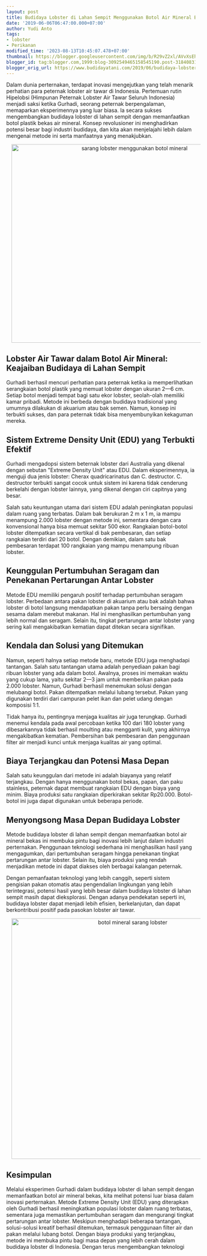 ```yaml
---
layout: post
title: Budidaya Lobster di Lahan Sempit Menggunakan Botol Air Mineral Bekas
date: '2019-06-06T06:47:00.000+07:00'
author: Yudi Anto
tags:
- lobster
- Perikanan
modified_time: '2023-08-13T10:45:07.478+07:00'
thumbnail: https://blogger.googleusercontent.com/img/b/R29vZ2xl/AVvXsEheUThVpLM8aN44OZjM-FlX08De-O6GhE39qR0ejEc_951cF6jdMOuxzF5TOK5iZPaeuFKIWae8f-55QsX5OaVAyvxlDJSL_JYyH0TYbiGif9mB6IlmxPRGOgGV_O-XkIyJ9RIxgcsvvkN6Ne2A3xkgtqx5GBHNZnuGioB0ZYsA2mXAM7qWIVL9LXLxooAQ/s72-w640-c-h528/lobster.jpg
blogger_id: tag:blogger.com,1999:blog-3092549465158545190.post-3184083146666328902
blogger_orig_url: https://www.budidayatani.com/2019/06/budidaya-lobster-di-lahan-sempit-dengan.html
---
```


<p>Dalam dunia perternakan, terdapat inovasi mengejutkan yang telah menarik perhatian para peternak lobster air tawar di Indonesia. Pertemuan rutin Hipelobsi (Himpunan Peternak Lobster Air Tawar Seluruh Indonesia) menjadi saksi ketika Gurhadi, seorang peternak berpengalaman, memaparkan eksperimennya yang luar biasa. Ia secara sukses mengembangkan budidaya lobster di lahan sempit dengan memanfaatkan botol plastik bekas air mineral. Konsep revolusioner ini menghadirkan potensi besar bagi industri budidaya, dan kita akan menjelajahi lebih dalam mengenai metode ini serta manfaatnya yang menakjubkan.</p><div class="separator" style="clear: both; text-align: center;"><a href="https://blogger.googleusercontent.com/img/b/R29vZ2xl/AVvXsEheUThVpLM8aN44OZjM-FlX08De-O6GhE39qR0ejEc_951cF6jdMOuxzF5TOK5iZPaeuFKIWae8f-55QsX5OaVAyvxlDJSL_JYyH0TYbiGif9mB6IlmxPRGOgGV_O-XkIyJ9RIxgcsvvkN6Ne2A3xkgtqx5GBHNZnuGioB0ZYsA2mXAM7qWIVL9LXLxooAQ/s1455/lobster.jpg" imageanchor="1" style="margin-left: 1em; margin-right: 1em;"><img alt="sarang lobster menggunakan botol mineral" border="0" data-original-height="1200" data-original-width="1455" height="528" src="https://blogger.googleusercontent.com/img/b/R29vZ2xl/AVvXsEheUThVpLM8aN44OZjM-FlX08De-O6GhE39qR0ejEc_951cF6jdMOuxzF5TOK5iZPaeuFKIWae8f-55QsX5OaVAyvxlDJSL_JYyH0TYbiGif9mB6IlmxPRGOgGV_O-XkIyJ9RIxgcsvvkN6Ne2A3xkgtqx5GBHNZnuGioB0ZYsA2mXAM7qWIVL9LXLxooAQ/w640-h528/lobster.jpg" width="640" /></a></div><h2>Lobster Air Tawar dalam Botol Air Mineral: Keajaiban Budidaya di Lahan Sempit</h2><p>Gurhadi berhasil mencuri perhatian para peternak ketika ia memperlihatkan serangkaian botol plastik yang memuat lobster dengan ukuran 2—6 cm. Setiap botol menjadi tempat bagi satu ekor lobster, seolah-olah memiliki kamar pribadi. Metode ini berbeda dengan budidaya tradisional yang umumnya dilakukan di akuarium atau bak semen. Namun, konsep ini terbukti sukses, dan para peternak tidak bisa menyembunyikan kekaguman mereka.</p><h2>Sistem Extreme Density Unit (EDU) yang Terbukti Efektif</h2><p>Gurhadi mengadopsi sistem beternak lobster dari Australia yang dikenal dengan sebutan "Extreme Density Unit" atau EDU. Dalam eksperimennya, ia menguji dua jenis lobster: Cherax quadricarinatus dan C. destructor. C. destructor terbukti sangat cocok untuk sistem ini karena tidak cenderung berkelahi dengan lobster lainnya, yang dikenal dengan ciri capitnya yang besar.</p><p>Salah satu keuntungan utama dari sistem EDU adalah peningkatan populasi dalam ruang yang terbatas. Dalam bak berukuran 2 m x 1 m, ia mampu menampung 2.000 lobster dengan metode ini, sementara dengan cara konvensional hanya bisa memuat sekitar 500 ekor. Rangkaian botol-botol lobster ditempatkan secara vertikal di bak pembesaran, dan setiap rangkaian terdiri dari 20 botol. Dengan demikian, dalam satu bak pembesaran terdapat 100 rangkaian yang mampu menampung ribuan lobster.</p><h2>Keunggulan Pertumbuhan Seragam dan Penekanan Pertarungan Antar Lobster</h2><p>Metode EDU memiliki pengaruh positif terhadap pertumbuhan seragam lobster. Perbedaan antara pakan lobster di akuarium atau bak adalah bahwa lobster di botol langsung mendapatkan pakan tanpa perlu bersaing dengan sesama dalam merebut makanan. Hal ini menghasilkan pertumbuhan yang lebih normal dan seragam. Selain itu, tingkat pertarungan antar lobster yang sering kali mengakibatkan kematian dapat ditekan secara signifikan.</p><h2>Kendala dan Solusi yang Ditemukan</h2><p>Namun, seperti halnya setiap metode baru, metode EDU juga menghadapi tantangan. Salah satu tantangan utama adalah penyediaan pakan bagi ribuan lobster yang ada dalam botol. Awalnya, proses ini memakan waktu yang cukup lama, yaitu sekitar 2—3 jam untuk memberikan pakan pada 2.000 lobster. Namun, Gurhadi berhasil menemukan solusi dengan melubangi botol. Pakan ditempatkan melalui lubang tersebut. Pakan yang digunakan terdiri dari campuran pelet ikan dan pelet udang dengan komposisi 1:1.</p><p>Tidak hanya itu, pentingnya menjaga kualitas air juga terungkap. Gurhadi menemui kendala pada awal percobaan ketika 100 dari 180 lobster yang dibesarkannya tidak berhasil moulting atau mengganti kulit, yang akhirnya mengakibatkan kematian. Pembersihan bak pembesaran dan penggunaan filter air menjadi kunci untuk menjaga kualitas air yang optimal.</p><h2>Biaya Terjangkau dan Potensi Masa Depan</h2><p>Salah satu keunggulan dari metode ini adalah biayanya yang relatif terjangkau. Dengan hanya menggunakan botol bekas, papan, dan paku stainless, peternak dapat membuat rangkaian EDU dengan biaya yang minim. Biaya produksi satu rangkaian diperkirakan sekitar Rp20.000. Botol-botol ini juga dapat digunakan untuk beberapa periode.</p><h2>Menyongsong Masa Depan Budidaya Lobster</h2><p>Metode budidaya lobster di lahan sempit dengan memanfaatkan botol air mineral bekas ini membuka pintu bagi inovasi lebih lanjut dalam industri perternakan. Penggunaan teknologi sederhana ini menghasilkan hasil yang mengagumkan, dari pertumbuhan seragam hingga penekanan tingkat pertarungan antar lobster. Selain itu, biaya produksi yang rendah menjadikan metode ini dapat diakses oleh berbagai kalangan peternak.</p><p>Dengan pemanfaatan teknologi yang lebih canggih, seperti sistem pengisian pakan otomatis atau pengendalian lingkungan yang lebih terintegrasi, potensi hasil yang lebih besar dalam budidaya lobster di lahan sempit masih dapat dieksplorasi. Dengan adanya pendekatan seperti ini, budidaya lobster dapat menjadi lebih efisien, berkelanjutan, dan dapat berkontribusi positif pada pasokan lobster air tawar.</p><div class="separator" style="clear: both; text-align: center;"><a href="https://blogger.googleusercontent.com/img/b/R29vZ2xl/AVvXsEhZq0rIKlKvmoMFl19EJaYycCL0dvx4SoOxcRIB6hWkUTOQHnTJV30-2NLt5Gtez_IU3ZqDw_iHJBajrTTWQ982OPAbLGgHye8lNP_JBzKFud3HaIEowSTW2Xciii-QURp1lUGGFTIp7fynn1E6ybp0BG2_8Fydrxje8x0ZVvdciaypx6fZDMx_0fb9zfO6/s600/lobster_2.jpg" imageanchor="1" style="margin-left: 1em; margin-right: 1em;"><img alt="botol mineral sarang  lobster" border="0" data-original-height="600" data-original-width="591" height="640" src="https://blogger.googleusercontent.com/img/b/R29vZ2xl/AVvXsEhZq0rIKlKvmoMFl19EJaYycCL0dvx4SoOxcRIB6hWkUTOQHnTJV30-2NLt5Gtez_IU3ZqDw_iHJBajrTTWQ982OPAbLGgHye8lNP_JBzKFud3HaIEowSTW2Xciii-QURp1lUGGFTIp7fynn1E6ybp0BG2_8Fydrxje8x0ZVvdciaypx6fZDMx_0fb9zfO6/w630-h640/lobster_2.jpg" width="630" /></a></div><h2>Kesimpulan</h2><p>Melalui eksperimen Gurhadi dalam budidaya lobster di lahan sempit dengan memanfaatkan botol air mineral bekas, kita melihat potensi luar biasa dalam inovasi perternakan. Metode Extreme Density Unit (EDU) yang diterapkan oleh Gurhadi berhasil meningkatkan populasi lobster dalam ruang terbatas, sementara juga memastikan pertumbuhan seragam dan mengurangi tingkat pertarungan antar lobster. Meskipun menghadapi beberapa tantangan, solusi-solusi kreatif berhasil ditemukan, termasuk penggunaan filter air dan pakan melalui lubang botol. Dengan biaya produksi yang terjangkau, metode ini membuka pintu bagi masa depan yang lebih cerah dalam budidaya lobster di Indonesia. Dengan terus mengembangkan teknologi</p>